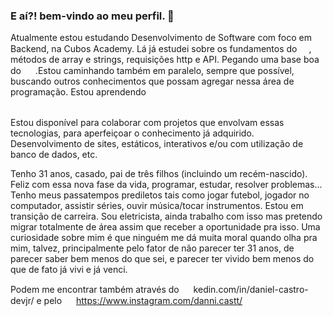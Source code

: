 ### E aí?! bem-vindo ao meu perfil. 👋

<!--
**Daniel-C-Castro/Daniel-C-Castro** is a ✨ _special_ ✨ repository because its `README.md` (this file) appears on your GitHub profile.

Here are some ideas to get you started:

- 🔭 I’m currently working on ...
- 🌱 I’m currently learning ...
- 👯 I’m looking to collaborate on ...
- 🤔 I’m looking for help with ...
- 💬 Ask me about ...
- 📫 How to reach me: ...
- 😄 Pronouns: ...
- ⚡ Fun fact: ...
-->
Atualmente estou estudando Desenvolvimento de Software com foco em Backend, na Cubos Academy. Lá já estudei sobre os fundamentos do <img src="https://cdn.jsdelivr.net/gh/devicons/devicon/icons/javascript/javascript-original.svg" width="15" height="15"/>, métodos de array e strings, requisições http e API. Pegando uma base boa do <img src="https://cdn.jsdelivr.net/gh/devicons/devicon/icons/nodejs/nodejs-original.svg" width="15" height="15"/> .Estou caminhando também em paralelo, sempre que possível, buscando outros conhecimentos que possam agregar nessa área de programação.
Estou aprendendo  
            <img src="https://cdn.jsdelivr.net/gh/devicons/devicon/icons/css3/css3-original.svg" width="15" height="15"/>
            <img src="https://cdn.jsdelivr.net/gh/devicons/devicon/icons/react/react-original.svg" width="15" height="15"/>

Estou disponível para colaborar com projetos que envolvam essas tecnologias, para aperfeiçoar o conhecimento já adquirido. Desenvolvimento de sites, estáticos, interativos e/ou com utilização de banco de dados, etc.

Tenho 31 anos, casado, pai de três filhos (incluindo um recém-nascido). Feliz com essa nova fase da vida, programar, estudar, resolver problemas... Tenho meus passatempos prediletos tais como jogar futebol, jogador no computador, assistir séries, ouvir música/tocar instrumentos. Estou em transição de carreira. Sou eletricista, ainda trabalho com isso mas pretendo migrar totalmente de área assim que receber a oportunidade pra isso. Uma curiosidade sobre mim é que ninguém me dá muita moral quando olha pra mim, talvez, principalmente pelo fator de não parecer ter 31 anos, de parecer saber bem menos do que sei, e parecer ter vivido bem menos do que de fato já vivi e já venci.

Podem me encontrar também através do 
            <img src="https://cdn.jsdelivr.net/gh/devicons/devicon/icons/linkedin/linkedin-original.svg" width="15" height="15"/> kedin.com/in/daniel-castro-devjr/ e pelo <img src="[[https://cdn.jsdelivr.net/gh/devicons/devicon/icons/linkedin/linkedin-original.svg](https://images.vexels.com/media/users/3/137380/isolated/lists/1b2ca367caa7eff8b45c09ec09b44c16-logo-do-cone-do-instagram.png)https://images.vexels.com/media/users/3/137380/isolated/lists/1b2ca367caa7eff8b45c09ec09b44c16-logo-do-cone-do-instagram.png](https://upload.wikimedia.org/wikipedia/commons/thumb/9/95/Instagram_logo_2022.svg/1024px-Instagram_logo_2022.svg.png)https://upload.wikimedia.org/wikipedia/commons/thumb/9/95/Instagram_logo_2022.svg/1024px-Instagram_logo_2022.svg.png" width="15" height="15"/> https://www.instagram.com/danni.castt/
          
